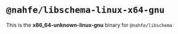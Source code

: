 # `@nahfe/libschema-linux-x64-gnu`

This is the **x86_64-unknown-linux-gnu** binary for `@nahfe/libschema`
